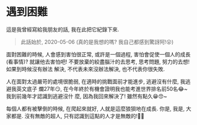 # 遇到困難


這是我曾經寫給我朋友的話, 我在此把它紀錄下來.

> 此話始於, 2020-05-06 (真的是我想的嗎? 我自己都感到驚訝阿!😮)

<!-- more -->

面對困難的時候, 人會感到害怕很正常, 或許是一個過程, 害怕會促使一個人的成長(看事情)?
就讓他去害怕吧! 不要放棄的絞盡腦汁的去思考, 思考問題, 努力的去想!如果到時候沒有辦法
解決, 不代表未來沒辦法解決, 也不代表你很失敗.

人在面對太過嚴苛的處境很脆弱, 在適時的挑戰面前才能進步, 逃避沒有什麼, 我逃避我英文底子
爛27年😏, 在今年終於有機會證明我也能考進世界排名前50名😂~ 我到前幾年才認識到逃避沒什
麼, 因為我回來解決了! 雖然有點久😁😙~

每個人都有被擊倒的時候, 在爬起來就好, 人就是這麼狼狽地在成長. 你是, 我是, 大家都是.
沒有無敵的超人, 只有認識到這點的人才是無敵的!🤪😂

